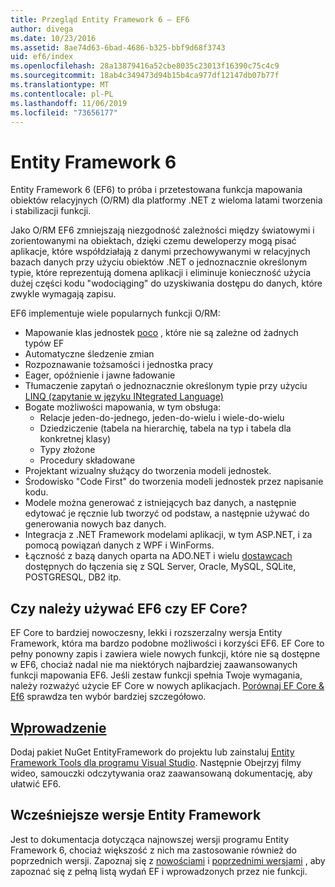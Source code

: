```yaml
---
title: Przegląd Entity Framework 6 — EF6
author: divega
ms.date: 10/23/2016
ms.assetid: 8ae74d63-6bad-4686-b325-bbf9d68f3743
uid: ef6/index
ms.openlocfilehash: 28a13879416a52cbe8035c23013f16390c75c4c9
ms.sourcegitcommit: 18ab4c349473d94b15b4ca977df12147db07b77f
ms.translationtype: MT
ms.contentlocale: pl-PL
ms.lasthandoff: 11/06/2019
ms.locfileid: "73656177"
---
```

# <a name="entity-framework-6"></a>Entity Framework 6
Entity Framework 6 (EF6) to próba i przetestowana funkcja mapowania obiektów relacyjnych (O/RM) dla platformy .NET z wieloma latami tworzenia i stabilizacji funkcji.

Jako O/RM EF6 zmniejszają niezgodność zależności między światowymi i zorientowanymi na obiektach, dzięki czemu deweloperzy mogą pisać aplikacje, które współdziałają z danymi przechowywanymi w relacyjnych bazach danych przy użyciu obiektów .NET o jednoznacznie określonym typie, które reprezentują domena aplikacji i eliminuje konieczność użycia dużej części kodu "wodociąging" do uzyskiwania dostępu do danych, które zwykle wymagają zapisu.

EF6 implementuje wiele popularnych funkcji O/RM:
- Mapowanie klas jednostek [poco](xref:ef6/resources/glossary#poco) , które nie są zależne od żadnych typów EF
- Automatyczne śledzenie zmian
- Rozpoznawanie tożsamości i jednostka pracy
- Eager, opóźnienie i jawne ładowanie
- Tłumaczenie zapytań o jednoznacznie określonym typie przy użyciu [LINQ (zapytanie w języku INtegrated Language)](https://aka.ms/AA6hsvu)
- Bogate możliwości mapowania, w tym obsługa:
  - Relacje jeden-do-jednego, jeden-do-wielu i wiele-do-wielu
  - Dziedziczenie (tabela na hierarchię, tabela na typ i tabela dla konkretnej klasy)
  - Typy złożone
  - Procedury składowane
- Projektant wizualny służący do tworzenia modeli jednostek.
- Środowisko "Code First" do tworzenia modeli jednostek przez napisanie kodu.
- Modele można generować z istniejących baz danych, a następnie edytować je ręcznie lub tworzyć od podstaw, a następnie używać do generowania nowych baz danych.
- Integracja z .NET Framework modelami aplikacji, w tym ASP.NET, i za pomocą powiązań danych z WPF i WinForms.
- Łączność z bazą danych oparta na ADO.NET i wielu [dostawcach](xref:ef6/fundamentals/providers/index) dostępnych do łączenia się z SQL Server, Oracle, MySQL, SQLite, POSTGRESQL, DB2 itp.

## <a name="should-i-use-ef6-or-ef-core"></a>Czy należy używać EF6 czy EF Core?

EF Core to bardziej nowoczesny, lekki i rozszerzalny wersja Entity Framework, która ma bardzo podobne możliwości i korzyści EF6.
EF Core to pełny ponowny zapis i zawiera wiele nowych funkcji, które nie są dostępne w EF6, chociaż nadal nie ma niektórych najbardziej zaawansowanych funkcji mapowania EF6.
Jeśli zestaw funkcji spełnia Twoje wymagania, należy rozważyć użycie EF Core w nowych aplikacjach.
[Porównaj EF Core & Ef6](xref:efcore-and-ef6/index) sprawdza ten wybór bardziej szczegółowo.

## <a name="get-startedxrefef6get-started"></a>[Wprowadzenie](xref:ef6/get-started)

Dodaj pakiet NuGet EntityFramework do projektu lub zainstaluj [Entity Framework Tools dla programu Visual Studio](https://aka.ms/AA6i8c5). Następnie Obejrzyj filmy wideo, samouczki odczytywania oraz zaawansowaną dokumentację, aby ułatwić EF6.

## <a name="past-entity-framework-versions"></a>Wcześniejsze wersje Entity Framework

Jest to dokumentacja dotycząca najnowszej wersji programu Entity Framework 6, chociaż większość z nich ma zastosowanie również do poprzednich wersji.
Zapoznaj się z [nowościami](xref:ef6/what-is-new/index) i [poprzednimi wersjami](xref:ef6/what-is-new/past-releases) , aby zapoznać się z pełną listą wydań EF i wprowadzonych przez nie funkcji.
